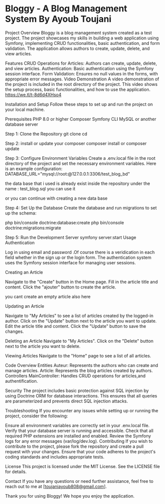 # Bloggy - A Blog Management System By Ayoub Toujani
Project Overview
Bloggy is a blog management system created as a test project. The project showcases my skills in building a web application using Symfony, implementing CRUD functionalities, basic authentication, and form validation. The application allows authors to create, update, delete, and view articles.

Features
CRUD Operations for Articles: Authors can create, update, delete, and view articles.
Authentication: Basic authentication using the Symfony session interface.
Form Validation: Ensures no null values in the forms, with appropriate error messages.
Video Demonstration
A video demonstration of the project is included in the root directory of the project. This video shows the setup process, basic functionalities, and how to use the application.
https://we.tl/t-8d6d4XHso4

Installation and Setup
Follow these steps to set up and run the project on your local machine.

Prerequisites
PHP 8.0 or higher
Composer
Symfony CLI
MySQL or another database server

Step 1: Clone the Repository
git clone <your-repo-url>
cd <your-repo-directory>

Step 2: install or update your composer 
composer install or composer update 

Step 3: Configure Environment Variables
Create a .env.local file in the root directory of the project and set the necessary environment variables. Here is an example configuration:
DATABASE_URL="mysql://root:@127.0.0.1:3306/test_blog_bd"

the data base that i used is already exist inside the repository under the name : test_blog.sql you can use it 

or you can continue with creating a new data base 

Step 4: Set Up the Database
Create the database and run migrations to set up the schema:

php bin/console doctrine:database:create
php bin/console doctrine:migrations:migrate

Step 5: Run the Development Server
symfony server:start
Usage
Authentication

Log in using email and password .Of course there is a veridication in each field whether in the sign up or the login form. The authentication system uses the Symfony session interface for managing user sessions.

Creating an Article

Navigate to the "Create" button in the Home page.
Fill in the article title and content.
Click the "ajouter" button to create the article.

you cant create an empty article also here 

Updating an Article

Navigate to "My Articles" to see a list of articles created by the logged-in author.
Click on the "Update" button next to the article you want to update.
Edit the article title and content.
Click the "Update" button to save the changes.

Deleting an Article
Navigate to "My Articles".
Click on the "Delete" button next to the article you want to delete.

Viewing Articles
Navigate to the "Home" page to see a list of all articles.

Code Overview
Entities
Auteur: Represents the authors who can create and manage articles.
Article: Represents the blog articles created by authors.
Controllers
MainController: Handles CRUD operations for articles,and authentification.

Security
The project includes basic protection against SQL injection by using Doctrine ORM for database interactions. This ensures that all queries are parameterized and prevents direct SQL injection attacks.

Troubleshooting
If you encounter any issues while setting up or running the project, consider the following:

Ensure all environment variables are correctly set in your .env.local file.
Verify that your database server is running and accessible.
Check that all required PHP extensions are installed and enabled.
Review the Symfony logs for any error messages (var/log/dev.log).
Contributing
If you wish to contribute to the project, please fork the repository and create a pull request with your changes. Ensure that your code adheres to the project's coding standards and includes appropriate tests.

License
This project is licensed under the MIT License. See the LICENSE file for details.

Contact
If you have any questions or need further assistance, feel free to reach out to me at [toujaniayoub808@gmail.com].

Thank you for using Bloggy! We hope you enjoy the application.
